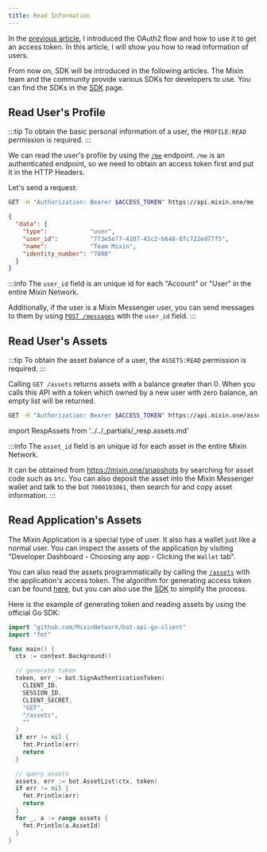 ```yaml
---
title: Read Information
---
```


In the [previous article](./oauth), I introduced the OAuth2 flow and how to use it to get an access token. In this article, I will show you how to read information of users.

From now on, SDK will be introduced in the following articles. The Mixin team and the community provide various SDKs for developers to use. You can find the SDKs in the [SDK](/dapp/sdk/overview) page.

## Read User's Profile

:::tip
To obtain the basic personal information of a user, the `PROFILE:READ` permission is required.
:::

We can read the user's profile by using the [`/me`](/api/users/profile) endpoint. `/me` is an authenticated endpoint, so we need to obtain an access token first and put it in the HTTP Headers.

Let's send a request:

```bash
GET -H "Authorization: Bearer $ACCESS_TOKEN" https://api.mixin.one/me
```

```json title="Response"
{
  "data": {
    "type":            "user",
    "user_id":         "773e5e77-4107-45c2-b648-8fc722ed77f5",
    "name":            "Team Mixin",
    "identity_number": "7000"
  }
}
```

:::info
The `user_id` field is an unique id for each "Account" or "User" in the entire Mixin Network.

Additionally, if the user is a Mixin Messenger user, you can send messages to them by using [`POST /messages`](/api/messages/send) with the `user_id` field.
:::

## Read User's Assets

:::tip
To obtain the asset balance of a user, the `ASSETS:READ` permission is required.
:::

Calling `GET /assets` returns assets with a balance greater than 0. When you calls this API with a token which owned by a new user with zero balance, an empty list will be returned.

```bash
GET -H "Authorization: Bearer $ACCESS_TOKEN" https://api.mixin.one/assets
```

import RespAssets from '../../_partials/_resp.assets.md'

<RespAssets />

:::info
The `asset_id` field is an unique id for each asset in the entire Mixin Network.

It can be obtained from https://mixin.one/snapshots by searching for asset code such as `btc`. You can also deposit the asset into the Mixin Messenger wallet and talk to the bot `7000103061`, then search for and copy asset information.
:::

## Read Application's Assets

The Mixin Application is a special type of user. It also has a wallet just like a normal user. You can inspect the assets of the application by visiting "Developer Dashboard - Choosing any app - Clicking the `Wallet` tab".

You can also read the assets programmatically by calling the [`/assets`](/api/assets/assets) with the application's access token. The algorithm for generating access token can be found [here](../guide/generate-jwt-token), but you can also use the [SDK](/sdk/overview) to simplify the process.

Here is the example of generating token and reading assets by using the official Go SDK:

```go
import "github.com/MixinNetwork/bot-api-go-client"
import "fmt"

func main() {
  ctx := context.Background()

  // generate token
  token, err := bot.SignAuthenticationToken(
    CLIENT_ID,
    SESSION_ID,
    CLIENT_SECRET,
    "GET",
    "/assets",
    ""
  )
  if err != nil {
    fmt.Println(err)
    return
  }

  // query assets
  assets, err := bot.AssetList(ctx, token)
  if err != nil {
    fmt.Println(err)
    return
  }
  for _, a := range assets {
    fmt.Println(a.AssetId)
  }
}
```

